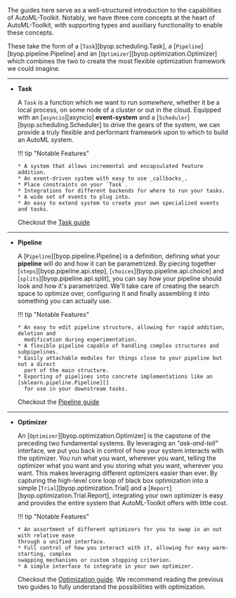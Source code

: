 The guides here serve as a well-structured introduction to the capabilities
of AutoML-Toolkit. Notably, we have three core concepts at the heart of
AutoML-Toolkit, with supporting types and auxiliary functionality to
enable these concepts.

These take the form of a [`Task`][byop.scheduling.Task], a [`Pipeline`][byop.pipeline.Pipeline]
and an [`Optimizer`][byop.optimization.Optimizer] which combines the two
to create the most flexible optimization framework we could imagine.

---

-   **Task**

    A `Task` is a function which we want to run _somewhere_, whether it be a local
    process, on some node of a cluster or out in the cloud. Equipped with an
    [`asyncio`][asyncio] **event-system** and a [`Scheduler`][byop.scheduling.Scheduler]
    to drive the gears of the system, we can provide a truly flexible and performant framework
    upon to which to build an AutoML system.

    !!! tip "Notable Features"

        * A system that allows incremental and encapsulated feature addition.
        * An event-driven system with easy to use _callbacks_.
        * Place constraints on your `Task`.
        * Integrations for different backends for where to run your tasks.
        * A wide set of events to plug into.
        * An easy to extend system to create your own specialized events and tasks.

    Checkout the [Task guide](./tasks.md)

---

-   **Pipeline**

    A [`Pipeline`][byop.pipeline.Pipeline] is a definition,
    defining what your **pipeline** will do and how
    it can be parametrized. By piecing together [`steps`][byop.pipeline.api.step],
    [`choices`][byop.pipeline.api.choice] and [`splits`][byop.pipeline.api.split], you can
    say how your pipeline should look and how it's parametrized. We'll take care
    of creating the search space to optimize over, configuring it and finally assembling
    it into something you can actually use.

    !!! tip "Notable Features"

        * An easy to edit pipeline structure, allowing for rapid addition, deletion and
          modification during experimentation.
        * A flexible pipeline capable of handling complex structures and subpipelines.
        * Easily attachable modules for things close to your pipeline but not a direct
          part of the main structure.
        * Exporting of pipelines into concrete implementations like an [sklearn.pipeline.Pipeline][]
          for use in your downstream tasks.

    Checkout the [Pipeline guide](./pipelines.md)

---

-   **Optimizer**

    An [`Optimizer`][byop.optimization.Optimizer] is the capstone of the preceding two
    fundamental systems. By leveraging an _"ask-and-tell"_ interface, we put you back
    in control of how your system interacts with the optimizer. You run what you want,
    wherever you want, telling the optimizer what you want and you storing what you want,
    wherever you want.
    This makes leveraging different optimizers easier than ever. By capturing the high-level
    core loop of black box optimization into a simple [`Trial`][byop.optimization.Trial] and
    a [`Report`][byop.optimization.Trial.Report], integrating your own optimizer is easy and
    provides the entire system that AutoML-Toolkit offers with little cost.

    !!! tip "Notable Features"

        * An assortment of different optimizers for you to swap in an out with relative ease
        through a unified interface.
        * Full control of how you interact with it, allowing for easy warm-starting, complex
        swapping mechanisms or custom stopping criterion.
        * A simple interface to integrate in your own optimizer.

    Checkout the [Optimization guide](./optimization.md). We recommend reading the previous
    two guides to fully understand the possibilities with optimization.
